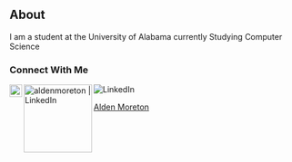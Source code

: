 ## About

I am a student at the University of Alabama currently Studying Computer Science

### Connect With Me
[<img align="left" alt="aldenmoreton | LinkedIn" width="22px" src="https://cdn.jsdelivr.net/npm/simple-icons@v3/icons/linkedin.svg" />][linkedin]

[linkedin]: https://linkedin.com/in/alden-moreton

[<img align="left" alt="aldenmoreton | LinkedIn" width="120px" src="https://img.shields.io/badge/linkedin-%230077B5.svg?style=for-the-badge&logo=linkedin&logoColor=white" />][linkedin]
![LinkedIn](https://img.shields.io/badge/linkedin-%230077B5.svg?style=for-the-badge&logo=linkedin&logoColor=white)              

<script src="https://platform.linkedin.com/badges/js/profile.js" async defer type="text/javascript"></script>

<div class="badge-base LI-profile-badge" data-locale="en_US" data-size="medium" data-theme="light" data-type="VERTICAL" data-vanity="alden-moreton" data-version="v1">

<a class="badge-base__link LI-simple-link" href="https://www.linkedin.com/in/alden-moreton?trk=profile-badge">Alden Moreton</a>

</div>
              

